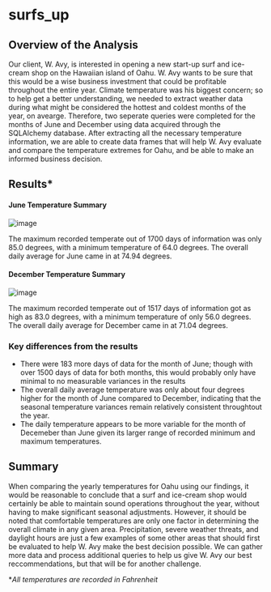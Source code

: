 # surfs_up

## Overview of the Analysis
Our client, W. Avy, is interested in opening a new start-up surf and ice-cream shop on the Hawaiian island of Oahu.  W. Avy wants to be sure that this would be a wise business investment that could be profitable throughout the entire year.  Climate temperature was his biggest concern; so to help get a better understanding, we needed to extract weather data during what might be considered the hottest and coldest months of the year, on avearge.  Therefore, two seperate queries were completed for the months of June and December using data acquired through the SQLAlchemy database.  After extracting all the necessary temperature information, we are able to create data frames that will help W. Avy evaluate and compare the temperature extremes for Oahu, and be able to make an informed business decision.

## Results*

#### June Temperature Summary
![image](https://user-images.githubusercontent.com/93561592/154825604-8fae3532-8640-42c2-bc16-4bbc59ddbd5d.png)

The maximum recorded temperate out of 1700 days of information was only 85.0 degrees, with a minimum temperature of 64.0 degrees.  The overall daily average for June came in at 74.94 degrees.

#### December Temperature Summary
![image](https://user-images.githubusercontent.com/93561592/154825854-50f449cc-6320-4456-9bad-0e3b4482dad4.png)

The maximum recorded temperate out of 1517 days of information got as high as 83.0 degrees, with a minimum temperature of only 56.0 degrees.  The overall daily average for December came in at 71.04 degrees.

### Key differences from the results
* There were 183 more days of data for the month of June; though with over 1500 days of data for both months, this would probably only have minimal to no measurable variances in the results
* The overall daily average temperature was only about four degrees higher for the month of June compared to December, indicating that the seasonal temperature variances remain relatively consistent throughtout the year.
* The daily temperature appears to be more variable for the month of Decemeber than June given its larger range of recorded minimum and maximum temperatures.

## Summary
When comparing the yearly temperatures for Oahu using our findings, it would be reasonable to conclude that a surf and ice-cream shop would certainly be able to maintain sound  operations throughout the year, without having to make significant seasonal adjustments.  However, it should be noted that comfortable temperatures are only one factor in determining the overall climate in any given area.  Precipitation, severe weather threats, and daylight hours are just a few examples of some other areas that should first be evaluated to help W. Avy make the best decision possible.  We can gather more data and process additional queries to help us give W. Avy our best reccommendations, but that will be for another challenge.

**All temperatures are recorded in Fahrenheit*
